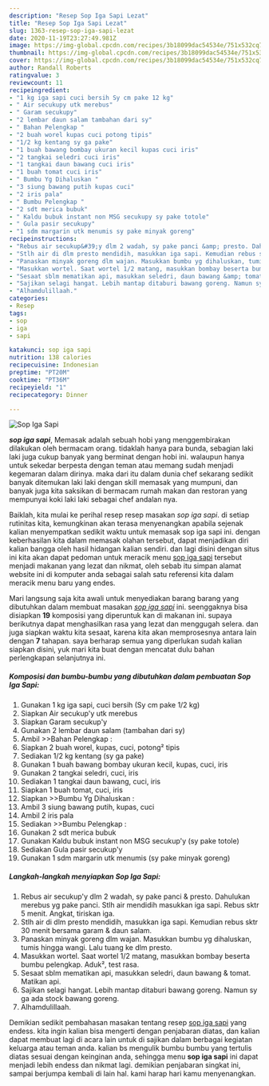 ```yaml
---
description: "Resep Sop Iga Sapi Lezat"
title: "Resep Sop Iga Sapi Lezat"
slug: 1363-resep-sop-iga-sapi-lezat
date: 2020-11-19T23:27:49.981Z
image: https://img-global.cpcdn.com/recipes/3b18099dac54534e/751x532cq70/sop-iga-sapi-foto-resep-utama.jpg
thumbnail: https://img-global.cpcdn.com/recipes/3b18099dac54534e/751x532cq70/sop-iga-sapi-foto-resep-utama.jpg
cover: https://img-global.cpcdn.com/recipes/3b18099dac54534e/751x532cq70/sop-iga-sapi-foto-resep-utama.jpg
author: Randall Roberts
ratingvalue: 3
reviewcount: 11
recipeingredient:
- "1 kg iga sapi cuci bersih Sy cm pake 12 kg"
- " Air secukupy utk merebus"
- " Garam secukupy"
- "2 lembar daun salam tambahan dari sy"
- " Bahan Pelengkap "
- "2 buah worel kupas cuci potong tipis"
- "1/2 kg kentang sy ga pake"
- "1 buah bawang bombay ukuran kecil kupas cuci iris"
- "2 tangkai seledri cuci iris"
- "1 tangkai daun bawang cuci iris"
- "1 buah tomat cuci iris"
- " Bumbu Yg Dihaluskan "
- "3 siung bawang putih kupas cuci"
- "2 iris pala"
- " Bumbu Pelengkap "
- "2 sdt merica bubuk"
- " Kaldu bubuk instant non MSG secukupy sy pake totole"
- " Gula pasir secukupy"
- "1 sdm margarin utk menumis sy pake minyak goreng"
recipeinstructions:
- "Rebus air secukup&#39;y dlm 2 wadah, sy pake panci &amp; presto. Dahulukan merebus yg pake panci. Stlh air mendidih masukkan iga sapi. Rebus sktr 5 menit. Angkat, tiriskan iga."
- "Stlh air di dlm presto mendidih, masukkan iga sapi. Kemudian rebus sktr 30 menit bersama garam &amp; daun salam."
- "Panaskan minyak goreng dlm wajan. Masukkan bumbu yg dihaluskan, tumis hingga wangi. Lalu tuang ke dlm presto."
- "Masukkan wortel. Saat wortel 1/2 matang, masukkan bombay beserta bumbu pelengkap. Aduk², test rasa."
- "Sesaat sblm mematikan api, masukkan seledri, daun bawang &amp; tomat. Matikan api."
- "Sajikan selagi hangat. Lebih mantap ditaburi bawang goreng. Namun sy ga ada stock bawang goreng."
- "Alhamdulillaah."
categories:
- Resep
tags:
- sop
- iga
- sapi

katakunci: sop iga sapi 
nutrition: 138 calories
recipecuisine: Indonesian
preptime: "PT20M"
cooktime: "PT36M"
recipeyield: "1"
recipecategory: Dinner

---
```



![Sop Iga Sapi](https://img-global.cpcdn.com/recipes/3b18099dac54534e/751x532cq70/sop-iga-sapi-foto-resep-utama.jpg)

<b><i>sop iga sapi</i></b>, Memasak adalah sebuah hobi yang menggembirakan dilakukan oleh bermacam orang. tidaklah hanya para bunda, sebagian laki laki juga cukup banyak yang berminat dengan hobi ini. walaupun hanya untuk sekedar berpesta dengan teman atau memang sudah menjadi kegemaran dalam dirinya. maka dari itu dalam dunia chef sekarang sedikit banyak ditemukan laki laki dengan skill memasak yang mumpuni, dan banyak juga kita saksikan di bermacam rumah makan dan restoran yang mempunyai koki laki laki sebagai chef andalan nya.



Baiklah, kita mulai ke perihal resep resep masakan <i>sop iga sapi</i>. di setiap rutinitas kita, kemungkinan akan terasa menyenangkan apabila sejenak kalian menyempatkan sedikit waktu untuk memasak sop iga sapi ini. dengan keberhasilan kita dalam memasak olahan tersebut, dapat menjadikan diri kalian bangga oleh hasil hidangan kalian sendiri. dan lagi disini dengan situs ini kita akan dapat pedoman untuk meracik menu <u>sop iga sapi</u> tersebut menjadi makanan yang lezat dan nikmat, oleh sebab itu simpan alamat website ini di komputer anda sebagai salah satu referensi kita dalam meracik menu baru yang endes.


Mari langsung saja kita awali untuk menyediakan barang barang yang dibutuhkan dalam membuat masakan <u><i>sop iga sapi</i></u> ini. seenggaknya bisa disiapkan <b>19</b> komposisi yang diperuntuk kan di makanan ini. supaya berikutnya dapat menghasilkan rasa yang lezat dan menggugah selera. dan juga siapkan waktu kita sesaat, karena kita akan memprosesnya antara lain dengan <b>7</b> tahapan. saya berharap semua yang diperlukan sudah kalian siapkan disini, yuk mari kita buat dengan mencatat dulu bahan perlengkapan selanjutnya ini.

<!--inarticleads1-->

##### Komposisi dan bumbu-bumbu yang dibutuhkan dalam pembuatan Sop Iga Sapi:

1. Gunakan 1 kg iga sapi, cuci bersih (Sy cm pake 1/2 kg)
1. Siapkan  Air secukup&#39;y utk merebus
1. Siapkan  Garam secukup&#39;y
1. Gunakan 2 lembar daun salam (tambahan dari sy)
1. Ambil  &gt;&gt;Bahan Pelengkap :
1. Siapkan 2 buah worel, kupas, cuci, potong² tipis
1. Sediakan 1/2 kg kentang (sy ga pake)
1. Gunakan 1 buah bawang bombay ukuran kecil, kupas, cuci, iris
1. Gunakan 2 tangkai seledri, cuci, iris
1. Sediakan 1 tangkai daun bawang, cuci, iris
1. Siapkan 1 buah tomat, cuci, iris
1. Siapkan  &gt;&gt;Bumbu Yg Dihaluskan :
1. Ambil 3 siung bawang putih, kupas, cuci
1. Ambil 2 iris pala
1. Sediakan  &gt;&gt;Bumbu Pelengkap :
1. Gunakan 2 sdt merica bubuk
1. Gunakan  Kaldu bubuk instant non MSG secukup&#39;y (sy pake totole)
1. Sediakan  Gula pasir secukup&#39;y
1. Gunakan 1 sdm margarin utk menumis (sy pake minyak goreng)




<!--inarticleads2-->

##### Langkah-langkah menyiapkan Sop Iga Sapi:

1. Rebus air secukup&#39;y dlm 2 wadah, sy pake panci &amp; presto. Dahulukan merebus yg pake panci. Stlh air mendidih masukkan iga sapi. Rebus sktr 5 menit. Angkat, tiriskan iga.
1. Stlh air di dlm presto mendidih, masukkan iga sapi. Kemudian rebus sktr 30 menit bersama garam &amp; daun salam.
1. Panaskan minyak goreng dlm wajan. Masukkan bumbu yg dihaluskan, tumis hingga wangi. Lalu tuang ke dlm presto.
1. Masukkan wortel. Saat wortel 1/2 matang, masukkan bombay beserta bumbu pelengkap. Aduk², test rasa.
1. Sesaat sblm mematikan api, masukkan seledri, daun bawang &amp; tomat. Matikan api.
1. Sajikan selagi hangat. Lebih mantap ditaburi bawang goreng. Namun sy ga ada stock bawang goreng.
1. Alhamdulillaah.




Demikian sedikit pembahasan masakan tentang resep <u>sop iga sapi</u> yang endess. kita ingin kalian bisa mengerti dengan penjabaran diatas, dan kalian dapat membuat lagi di acara lain untuk di sajikan dalam berbagai kegiatan keluarga atau teman anda. kalian bs mengulik bumbu bumbu yang tertulis diatas sesuai dengan keinginan anda, sehingga menu <b>sop iga sapi</b> ini dapat menjadi lebih endess dan nikmat lagi. demikian penjabaran singkat ini, sampai berjumpa kembali di lain hal. kami harap hari kamu menyenangkan.
